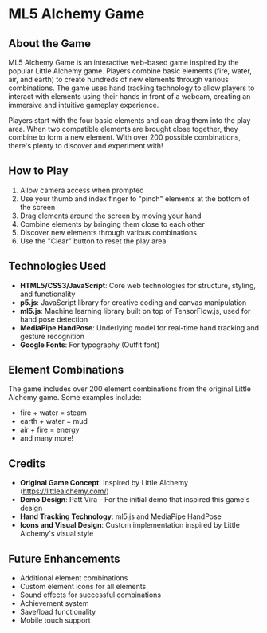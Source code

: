 # ML5 Alchemy Game

## About the Game

ML5 Alchemy Game is an interactive web-based game inspired by the popular Little Alchemy game. Players combine basic elements (fire, water, air, and earth) to create hundreds of new elements through various combinations. The game uses hand tracking technology to allow players to interact with elements using their hands in front of a webcam, creating an immersive and intuitive gameplay experience.

Players start with the four basic elements and can drag them into the play area. When two compatible elements are brought close together, they combine to form a new element. With over 200 possible combinations, there's plenty to discover and experiment with!

## How to Play

1. Allow camera access when prompted
2. Use your thumb and index finger to "pinch" elements at the bottom of the screen
3. Drag elements around the screen by moving your hand
4. Combine elements by bringing them close to each other
5. Discover new elements through various combinations
6. Use the "Clear" button to reset the play area

## Technologies Used

- **HTML5/CSS3/JavaScript**: Core web technologies for structure, styling, and functionality
- **p5.js**: JavaScript library for creative coding and canvas manipulation
- **ml5.js**: Machine learning library built on top of TensorFlow.js, used for hand pose detection
- **MediaPipe HandPose**: Underlying model for real-time hand tracking and gesture recognition
- **Google Fonts**: For typography (Outfit font)

## Element Combinations

The game includes over 200 element combinations from the original Little Alchemy game. Some examples include:

- fire + water = steam
- earth + water = mud
- air + fire = energy
- and many more!

## Credits

- **Original Game Concept**: Inspired by Little Alchemy (https://littlealchemy.com/)
- **Demo Design**: Patt Vira - For the initial demo that inspired this game's design
- **Hand Tracking Technology**: ml5.js and MediaPipe HandPose
- **Icons and Visual Design**: Custom implementation inspired by Little Alchemy's visual style

## Future Enhancements

- Additional element combinations
- Custom element icons for all elements
- Sound effects for successful combinations
- Achievement system
- Save/load functionality
- Mobile touch support



